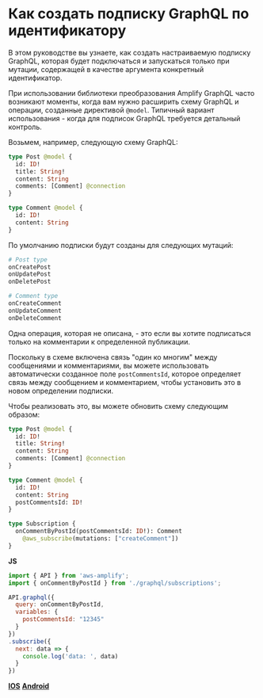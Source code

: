 # Как создать подписку GraphQL по идентификатору

В этом руководстве вы узнаете, как создать настраиваемую подписку GraphQL, которая будет подключаться и запускаться только при мутации, содержащей в качестве аргумента конкретный идентификатор.

При использовании библиотеки преобразования Amplify GraphQL часто возникают моменты, когда вам нужно расширить схему GraphQL и операции, созданные директивой `@model`. Типичный вариант использования - когда для подписок GraphQL требуется детальный контроль.

Возьмем, например, следующую схему GraphQL:

```graphql
type Post @model {
  id: ID!
  title: String!
  content: String
  comments: [Comment] @connection
}

type Comment @model {
  id: ID!
  content: String
}
```

По умолчанию подписки будут созданы для следующих мутаций:

```graphql
# Post type
onCreatePost
onUpdatePost
onDeletePost

# Comment type
onCreateComment
onUpdateComment
onDeleteComment
```

Одна операция, которая не описана, - это если вы хотите подписаться только на комментарии к определенной публикации.

Поскольку в схеме включена связь "один ко многим" между сообщениями и комментариями, вы можете использовать автоматически созданное поле `postCommentsId`, которое определяет связь между сообщением и комментарием, чтобы установить это в новом определении подписки.

Чтобы реализовать это, вы можете обновить схему следующим образом:

```graphql
type Post @model {
  id: ID!
  title: String!
  content: String
  comments: [Comment] @connection
}

type Comment @model {
  id: ID!
  content: String
  postCommentsId: ID!
}

type Subscription {
  onCommentByPostId(postCommentsId: ID!): Comment
    @aws_subscribe(mutations: ["createComment"])
}

```

__JS__
```js
import { API } from 'aws-amplify';
import { onCommentByPostId } from './graphql/subscriptions';

API.graphql({
  query: onCommentByPostId,
  variables: {
    postCommentsId: "12345"
  }
})
.subscribe({
  next: data => {
    console.log('data: ', data)
  }
})
```
[__IOS__](~/guides/api-graphql/fragments/ios/subscriptions-by-id.md)
[__Android__](~/guides/api-graphql/fragments/android/subscriptions-by-id.md)